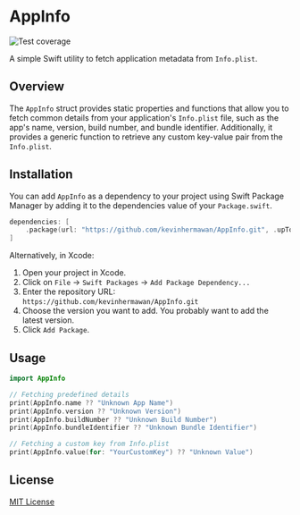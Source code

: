 # AppInfo

![Test coverage](https://img.shields.io/codecov/c/github/kevinhermawan/AppInfo)

A simple Swift utility to fetch application metadata from `Info.plist`.

## Overview

The `AppInfo` struct provides static properties and functions that allow you to fetch common details from your application's `Info.plist` file, such as the app's name, version, build number, and bundle identifier. Additionally, it provides a generic function to retrieve any custom key-value pair from the `Info.plist`.

## Installation

You can add `AppInfo` as a dependency to your project using Swift Package Manager by adding it to the dependencies value of your `Package.swift`.

```swift
dependencies: [
    .package(url: "https://github.com/kevinhermawan/AppInfo.git", .upToNextMajor(from: "1.0.0"))
]
```

Alternatively, in Xcode:

1. Open your project in Xcode.
2. Click on `File` -> `Swift Packages` -> `Add Package Dependency...`
3. Enter the repository URL: `https://github.com/kevinhermawan/AppInfo.git`
4. Choose the version you want to add. You probably want to add the latest version.
5. Click `Add Package`.

## Usage

```swift
import AppInfo

// Fetching predefined details
print(AppInfo.name ?? "Unknown App Name")
print(AppInfo.version ?? "Unknown Version")
print(AppInfo.buildNumber ?? "Unknown Build Number")
print(AppInfo.bundleIdentifier ?? "Unknown Bundle Identifier")

// Fetching a custom key from Info.plist
print(AppInfo.value(for: "YourCustomKey") ?? "Unknown Value")
```

## License

[MIT License](/LICENSE)
